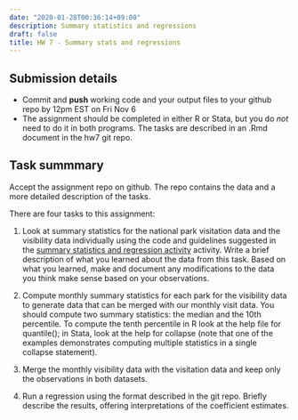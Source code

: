 ```yaml
---
date: "2020-01-28T00:36:14+09:00"
description: Summary statistics and regressions
draft: false
title: HW 7 - Summary stats and regressions
---
```


## Submission details

- Commit and **push** working code and your output files to your github repo by 12pm EST on Fri Nov 6
- The assignment should be completed in either R or Stata, but you do *not* need to do it in both programs. The tasks are described in an .Rmd document in the hw7 git repo.

## Task summmary

Accept the assignment repo on github. The repo contains the data and a more detailed description of the tasks.

There are four tasks to this assignment:

1. Look at summary statistics for the national park visitation data and the visibility data individually using the code and guidelines suggested in the [summary statistics and regression activity](/materials/activities/summary_statistics) activity. Write a brief description of what you learned about the data from this task. Based on what you learned, make and document any modifications to the data you think make sense based on your observations.

2. Compute monthly summary statistics for each park for the visibility data to generate data that can be merged with our monthly visit data. You should compute two summary statistics: the median and the 10th percentile. To compute the tenth percentile in R look at the help file for quantile(); in Stata, look at the help for collapse (note that one of the examples demonstrates computing multiple statistics in a single collapse statement). 

3. Merge the monthly visibility data with the visitation data and keep only the observations in both datasets.

4. Run a regression using the format described in the git repo. Briefly describe the results, offering interpretations of the coefficient estimates.